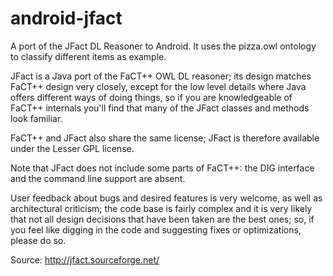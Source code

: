 android-jfact
=============

A port of the JFact DL Reasoner to Android. It uses the pizza.owl ontology to classify different items as example.

JFact is a Java port of the FaCT++ OWL DL reasoner; its design matches FaCT++ design very closely, except for the low level details where Java offers different ways of doing things, so if you are knowledgeable of FaCT++ internals you'll find that many of the JFact classes and methods look familiar.

FaCT++ and JFact also share the same license; JFact is therefore available under the Lesser GPL license.

Note that JFact does not include some parts of FaCT++: the DIG interface and the command line support are absent.

User feedback about bugs and desired features is very welcome, as well as architectural criticism; the code base is fairly complex and it is very likely that not all design decisions that have been taken are the best ones; so, if you feel like digging in the code and suggesting fixes or optimizations, please do so.

Source: http://jfact.sourceforge.net/
